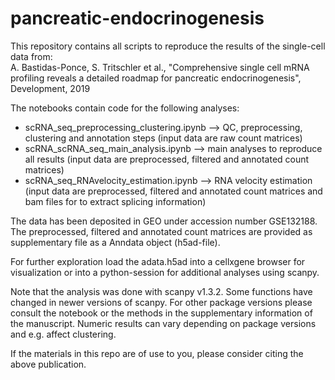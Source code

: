 # pancreatic-endocrinogenesis
This repository contains all scripts to reproduce the results of the single-cell data from:  
A. Bastidas-Ponce, S. Tritschler et al., "Comprehensive single cell mRNA profiling reveals a detailed roadmap for pancreatic endocrinogenesis", Development, 2019

The notebooks contain code for the following analyses:
- scRNA_seq_preprocessing_clustering.ipynb  -->  QC, preprocessing, clustering and annotation steps (input data are raw count matrices)
- scRNA_scRNA_seq_main_analysis.ipynb  -->  main analyses to reproduce all results (input data are preprocessed, filtered and annotated count matrices)
- scRNA_seq_RNAvelocity_estimation.ipynb  -->  RNA velocity estimation (input data are preprocessed, filtered and annotated count matrices and bam files for to extract splicing information)

The data has been deposited in GEO under accession number GSE132188. The preprocessed, filtered and annotated count matrices are provided as supplementary file as a Anndata object (h5ad-file). 

For further exploration load the adata.h5ad into a cellxgene browser for visualization or into a python-session for additional analyses using scanpy.

Note that the analysis was done with scanpy v1.3.2. Some functions have changed in newer versions of scanpy. For other package versions please consult the notebook or the methods in the supplementary information of the manuscript. Numeric results can vary depending on package versions and e.g. affect clustering.

If the materials in this repo are of use to you, please consider citing the above publication.
